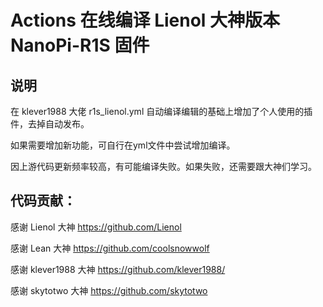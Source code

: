 Actions 在线编译 Lienol 大神版本 NanoPi-R1S 固件
=

说明
-
在 klever1988 大佬 r1s_lienol.yml 自动编译编辑的基础上增加了个人使用的插件，去掉自动发布。

如果需要增加新功能，可自行在yml文件中尝试增加编译。

因上游代码更新频率较高，有可能编译失败。如果失败，还需要跟大神们学习。


代码贡献：
-

感谢 Lienol 大神 https://github.com/Lienol

感谢 Lean 大神 https://github.com/coolsnowwolf

感谢 klever1988 大神 https://github.com/klever1988/

感谢 skytotwo 大神 https://github.com/skytotwo
